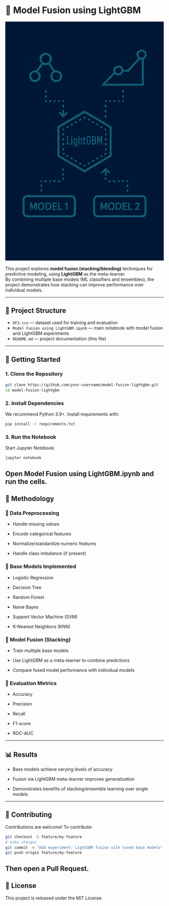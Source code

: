 # 🌟 Model Fusion using LightGBM

![Project Thumbnail](./Copilot_20250914_190937.png)

This project explores **model fusion (stacking/blending)** techniques for predictive modeling, using **LightGBM** as the meta-learner.  
By combining multiple base models (ML classifiers and ensembles), the project demonstrates how stacking can improve performance over individual models.  

---

## 📂 Project Structure
- `DF3.csv` — dataset used for training and evaluation  
- `Model Fusion using LightGBM.ipynb` — main notebook with model fusion and LightGBM experiments  
- `README.md` — project documentation (this file)  

---

## 🚀 Getting Started

### 1. Clone the Repository
```bash
git clone https://github.com/your-username/model-fusion-lightgbm.git
cd model-fusion-lightgbm
```

### 2. Install Dependencies

We recommend Python 3.9+. Install requirements with:
```bash
pip install -r requirements.txt
```

### 3. Run the Notebook

Start Jupyter Notebook:
```bash
jupyter notebook
```

Open Model Fusion using LightGBM.ipynb and run the cells.
---
## 🧪 Methodology
### 🔹 Data Preprocessing

- Handle missing values

- Encode categorical features

- Normalize/standardize numeric features

- Handle class imbalance (if present)

### 🔹 Base Models Implemented

- Logistic Regression

- Decision Tree

- Random Forest

- Naive Bayes

- Support Vector Machine (SVM)

- K-Nearest Neighbors (KNN)

### 🔹 Model Fusion (Stacking)

- Train multiple base models

- Use LightGBM as a meta-learner to combine predictions

- Compare fused model performance with individual models

### 🔹 Evaluation Metrics

- Accuracy

- Precision

- Recall

- F1-score

- ROC-AUC
---
## 📊 Results

- Base models achieve varying levels of accuracy

- Fusion via LightGBM meta-learner improves generalization

- Demonstrates benefits of stacking/ensemble learning over single models
---
## 🤝 Contributing

Contributions are welcome!
To contribute:
```bash
git checkout -b feature/my-feature
# make changes
git commit -m "Add experiment: LightGBM fusion with tuned base models"
git push origin feature/my-feature
```

Then open a Pull Request.
---
## 📜 License

This project is released under the MIT License.
